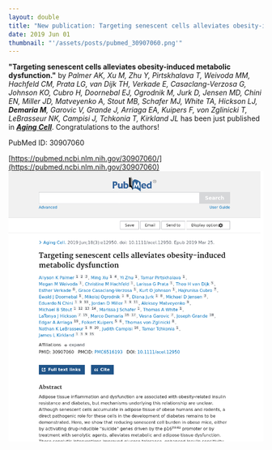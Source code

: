 ```yaml
---
layout: double
title: "New publication: Targeting senescent cells alleviates obesity-induced metabolic dysfunction"
date: 2019 Jun 01
thumbnail: "'/assets/posts/pubmed_30907060.png'"
---
```

<strong>"Targeting senescent cells alleviates obesity-induced metabolic dysfunction."</strong> by <em>Palmer AK, Xu M, Zhu Y, Pirtskhalava T, Weivoda MM, Hachfeld CM, Prata LG, van Dijk TH, Verkade E, Casaclang-Verzosa G, Johnson KO, Cubro H, Doornebal EJ, Ogrodnik M, Jurk D, Jensen MD, Chini EN, Miller JD, Matveyenko A, Stout MB, Schafer MJ, White TA, Hickson LJ, <strong>Demaria M</strong>, Garovic V, Grande J, Arriaga EA, Kuipers F, von Zglinicki T, LeBrasseur NK, Campisi J, Tchkonia T, Kirkland JL</em>  has been just published in <em><strong><ins>Aging Cell</ins></strong></em>.
Congratulations to the authors!
    
PubMed ID: 30907060
    
[https://pubmed.ncbi.nlm.nih.gov/30907060/](https://pubmed.ncbi.nlm.nih.gov/30907060)
![](/assets/posts/pubmed_30907060.png)
